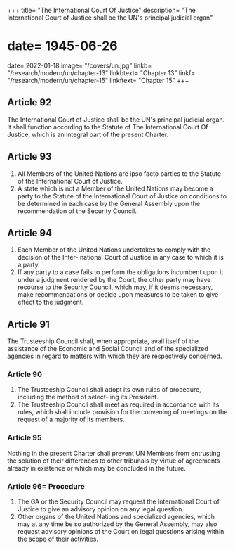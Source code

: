 +++
title=  "The International Court Of Justice"
description=  "The International Court of Justice shall be the UN's principal judicial organ"
# date=  1945-06-26
date=  2022-01-18
image=  "/covers/un.jpg"
linkb=  "/research/modern/un/chapter-13"
linkbtext=  "Chapter 13"
linkf=  "/research/modern/un/chapter-15"
linkftext=  "Chapter 15"
+++ 

## Article 92

The International Court of Justice shall be the UN's principal judicial organ. It shall function according to the Statute of The International Court Of Justice, which is <!-- based on the Statute of the
Permanent Court of International Justice and forms --> an integral part of the present Charter.


## Article 93

1. All Members of the United Nations are ipso facto parties to the Statute of the International
Court of Justice. 
2. A state which is not a Member of the United Nations may become a party to the Statute of
the International Court of Justice on conditions to be determined in each case by the General
Assembly upon the recommendation of the Security Council.


## Article 94

1. Each Member of the United Nations undertakes to comply with the decision of the Inter-
national Court of Justice in any case to which it is a party.
2. If any party to a case fails to perform the obligations incumbent upon it under a judgment
rendered by the Court, the other party may have recourse to the Security Council, which may, if it
deems necessary, make recommendations or decide upon measures to be taken to give effect to
the judgment.


## Article 91

The Trusteeship Council shall, when appropriate, avail itself of the assistance of the Economic
and Social Council and of the specialized agencies in regard to matters with which they are respectively concerned. 

### Article 90

1. The Trusteeship Council shall adopt its own rules of procedure, including the method of select-
ing its President.
2. The Trusteeship Council shall meet as required in accordance with its rules, which shall
include provision for the convening of meetings on the request of a majority of its members. 



### Article 95 

Nothing in the present Charter shall prevent UN Members from entrusting the solution of their differences to other tribunals by virtue of agreements already in existence or which may be concluded in the future.

### Article 96=  Procedure

1. The GA or the Security Council may request the International Court of Justice to give an advisory opinion on any legal question.
2. Other organs of the United Nations and specialized agencies, which may at any time be
so authorized by the General Assembly, may also
request advisory opinions of the Court on legal
questions arising within the scope of their activities.
